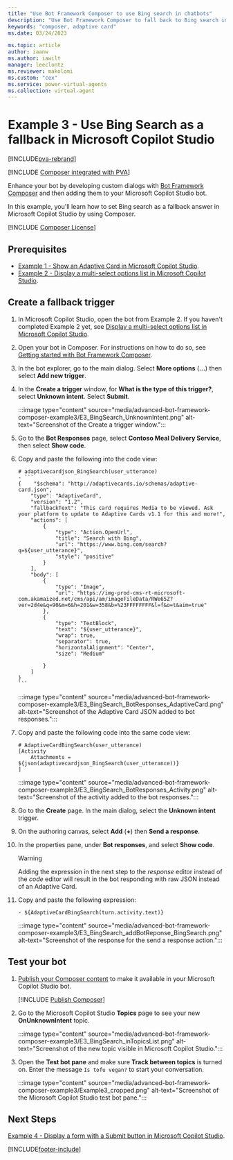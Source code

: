 ```yaml
---
title: "Use Bot Framework Composer to use Bing search in chatbots"
description: "Use Bot Framework Composer to fall back to Bing search in your Microsoft Copilot Studio chatbot."
keywords: "composer, adaptive card"
ms.date: 03/24/2023

ms.topic: article
author: iaanw
ms.author: iawilt
manager: leeclontz
ms.reviewer: makolomi
ms.custom: "cex"
ms.service: power-virtual-agents
ms.collection: virtual-agent
---
```


# Example 3 - Use Bing Search as a fallback in Microsoft Copilot Studio

[!INCLUDE[pva-rebrand](includes/pva-rebrand.md)]

[!INCLUDE [Composer integrated with PVA](includes/composer-integrated-with-pva.md)]

Enhance your bot by developing custom dialogs with [Bot Framework Composer](/composer/) and then adding them to your Microsoft Copilot Studio bot.

In this example, you'll learn how to set Bing search as a fallback answer in Microsoft Copilot Studio by using Composer.

[!INCLUDE [Composer License](includes/composer-license.md)]

## Prerequisites

- [Example 1 - Show an Adaptive Card in Microsoft Copilot Studio](advanced-bot-framework-composer-example1.md).
- [Example 2 - Display a multi-select options list in Microsoft Copilot Studio](advanced-bot-framework-composer-example2.md).

## Create a fallback trigger

1. In Microsoft Copilot Studio, open the bot from Example 2. If you haven't completed Example 2 yet, see [Display a multi-select options list in Microsoft Copilot Studio](advanced-bot-framework-composer-example2.md).

1. Open your bot in Composer. For instructions on how to do so, see [Getting started with Bot Framework Composer](advanced-bot-framework-composer-fundamentals.md#open-your-bot-in-composer).

1. In the bot explorer, go to the main dialog. Select **More options** (**...**) then select **Add new trigger**.

1. In the **Create a trigger** window, for **What is the type of this trigger?**, select **Unknown intent**. Select **Submit**.

    :::image type="content" source="media/advanced-bot-framework-composer-example3/E3_BingSearch_UnknownIntent.png" alt-text="Screenshot of the Create a trigger window.":::

1. Go to the **Bot Responses** page, select **Contoso Meal Delivery Service**, then select **Show code**.

1. Copy and paste the following into the code view:

    ````lg
    # adaptivecardjson_BingSearch(user_utterance)
    - ```
    {    "$schema": "http://adaptivecards.io/schemas/adaptive-card.json",
        "type": "AdaptiveCard",
        "version": "1.2",
        "fallbackText": "This card requires Media to be viewed. Ask your platform to update to Adaptive Cards v1.1 for this and more!",
        "actions": [
            {
                "type": "Action.OpenUrl",
                "title": "Search with Bing",
                "url": "https://www.bing.com/search?q=${user_utterance}",
                "style": "positive"
            }
        ],
        "body": [
            {
                "type": "Image",
                "url": "https://img-prod-cms-rt-microsoft-com.akamaized.net/cms/api/am/imageFileData/RWe65Z?ver=2d4e&q=90&m=6&h=201&w=358&b=%23FFFFFFFF&l=f&o=t&aim=true"
            },
            {
                "type": "TextBlock",
                "text": "${user_utterance}",
                "wrap": true,
                "separator": true,
                "horizontalAlignment": "Center",
                "size": "Medium"
                
            }
        ]
    }
    ```
    ````

    :::image type="content" source="media/advanced-bot-framework-composer-example3/E3_BingSearch_BotResponses_AdaptiveCard.png" alt-text="Screenshot of the Adaptive Card JSON added to bot responses.":::

1. Copy and paste the following code into the same code view:

    ```lg
    # AdaptiveCardBingSearch(user_utterance)
    [Activity
        Attachments = ${json(adaptivecardjson_BingSearch(user_utterance))}
    ]

    ```

    :::image type="content" source="media/advanced-bot-framework-composer-example3/E3_BingSearch_BotResponses_Activity.png" alt-text="Screenshot of the activity added to the bot responses.":::

1. Go to the **Create** page. In the main dialog, select the **Unknown intent** trigger.

1. On the authoring canvas, select **Add** (**+**) then **Send a response**.

1. In the properties pane, under **Bot responses**, and select **Show code**.

    > [!WARNING]
    > Adding the expression in the next step to the _response_ editor instead of the _code_ editor will result in the bot responding with raw JSON instead of an Adaptive Card.

1. Copy and paste the following expression:

    ```lg
    - ${AdaptiveCardBingSearch(turn.activity.text)}
    ```

    :::image type="content" source="media/advanced-bot-framework-composer-example3/E3_BingSearch_addBotReponse_BingSearch.png" alt-text="Screenshot of the response for the send a response action.":::

## Test your bot

1. [Publish your Composer content](advanced-bot-framework-composer-fundamentals.md#test-composer-content-within-power-virtual-agents) to make it available in your Microsoft Copilot Studio bot.

    [!INCLUDE [Publish Composer](includes/composer-publish-note.md)]

1. Go to the Microsoft Copilot Studio **Topics** page to see your new **OnUnknownIntent** topic.

    :::image type="content" source="media/advanced-bot-framework-composer-example3/E3_BingSearch_inTopicsList.png" alt-text="Screenshot of the new topic visible in Microsoft Copilot Studio.":::

1. Open the **Test bot pane** and make sure **Track between topics** is turned on. Enter the message `Is tofu vegan?` to start your conversation.

    :::image type="content" source="media/advanced-bot-framework-composer-example3/Example3_cropped.png" alt-text="Screenshot of the Microsoft Copilot Studio test bot pane.":::

## Next Steps

[Example 4 - Display a form with a Submit button in Microsoft Copilot Studio](advanced-bot-framework-composer-example4.md).

[!INCLUDE[footer-include](includes/footer-banner.md)]
